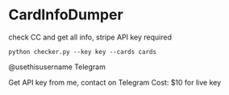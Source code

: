 # CardInfoDumper
check CC and get all info, stripe API key required


`python checker.py --key key --cards cards`


@usethisusername 
Telegram

Get API key from me, contact on Telegram 
Cost: $10 for live key

